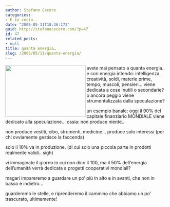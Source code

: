 ```yaml
---
author: Stefano Cecere
categories:
- E io cecio..
date: "2005-05-11T18:36:17Z"
guid: http://stefanocecere.com/?p=47
id: 47
related_posts:
- null
title: quanta energia…
slug: /2005/05/11/quanta-energia/
---
```


<img src="http://idd02n82.eresmas.net/esoterismo/fotos/energia.jpg" width="250" height="160" align="left" />avete mai pensato a quanta energia.. e con energia intendo: intelligenza, creativit&#xe0;, soldi, materie prime, tempo, muscoli, pensieri… viene dedicata a cose inutili o secondarie? o ancora peggio viene strumentalizzata dalla speculazione?

un esempio banale: oggi il 90% del capitale finanziario MONDIALE viene dedicato alla speculazione… ossia: non produce niente..
  
non produce vestiti, cibo, strumenti, medicine… produce solo interessi (per chi ovviamente gestisce la faccenda)

solo il 10% va in produzione. (di cui solo una piccola parte in prodotti realmente validi.. sigh)

vi immaginate il giorno in cui non dico il 100, ma il 50% dell&#8217;energia dell&#8217;umanit&#xe0; verr&#xe0; dedicata a progetti cooperativi mondiali?
  
magari impareremo a guardare un po&#8217; pi&#xf9; in alto e in avanti, che non in basso e indietro…

guarderemo le stelle, e riprenderemo il cammino che abbiamo un po&#8217; trascurato, ultimamente!